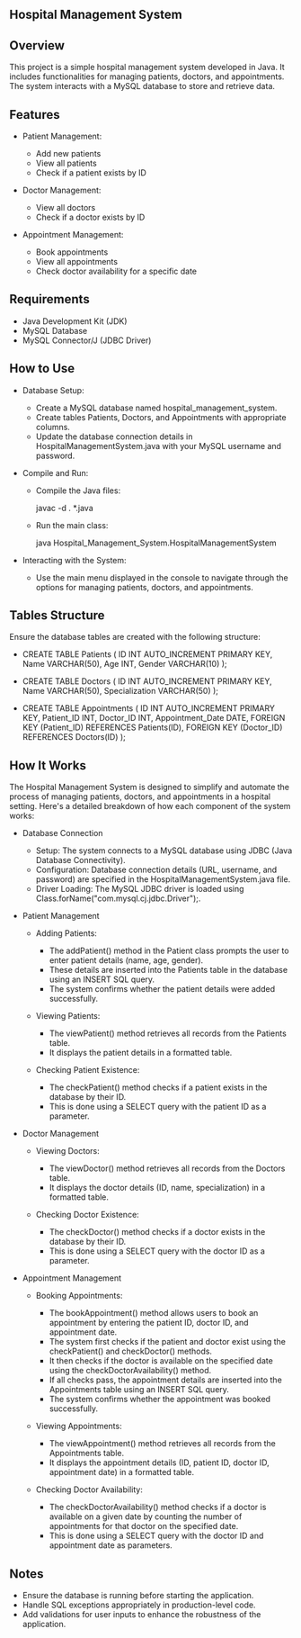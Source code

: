 Hospital Management System
--------------------------

Overview
--------
This project is a simple hospital management system developed in Java. It includes functionalities for managing patients, doctors, and appointments. The system interacts with a MySQL database to store and retrieve data.

Features
--------
- Patient Management:
  - Add new patients
  - View all patients
  - Check if a patient exists by ID

- Doctor Management:
  - View all doctors
  - Check if a doctor exists by ID

- Appointment Management:
  - Book appointments
  - View all appointments
  - Check doctor availability for a specific date

Requirements
------------
- Java Development Kit (JDK)
- MySQL Database
- MySQL Connector/J (JDBC Driver)

How to Use
----------
- Database Setup:
  - Create a MySQL database named hospital_management_system.
  - Create tables Patients, Doctors, and Appointments with appropriate columns.
  - Update the database connection details in HospitalManagementSystem.java with your MySQL username and password.

- Compile and Run:
  - Compile the Java files:

    javac -d . *.java
  - Run the main class:

    java Hospital_Management_System.HospitalManagementSystem

- Interacting with the System:
  - Use the main menu displayed in the console to navigate through the options for managing patients, doctors, and appointments.

Tables Structure
----------------
Ensure the database tables are created with the following structure:

- CREATE TABLE Patients (
    ID INT AUTO_INCREMENT PRIMARY KEY,
    Name VARCHAR(50),
    Age INT,
    Gender VARCHAR(10)
);

- CREATE TABLE Doctors (
    ID INT AUTO_INCREMENT PRIMARY KEY,
    Name VARCHAR(50),
    Specialization VARCHAR(50)
);

- CREATE TABLE Appointments (
    ID INT AUTO_INCREMENT PRIMARY KEY,
    Patient_ID INT,
    Doctor_ID INT,
    Appointment_Date DATE,
    FOREIGN KEY (Patient_ID) REFERENCES Patients(ID),
    FOREIGN KEY (Doctor_ID) REFERENCES Doctors(ID)
);

How It Works
------------
The Hospital Management System is designed to simplify and automate the process of managing patients, doctors, and appointments in a hospital setting. Here's a detailed breakdown of how each component of the system works:

- Database Connection
  - Setup: The system connects to a MySQL database using JDBC (Java Database Connectivity).
  - Configuration: Database connection details (URL, username, and password) are specified in the HospitalManagementSystem.java file.
  - Driver Loading: The MySQL JDBC driver is loaded using Class.forName("com.mysql.cj.jdbc.Driver");.

- Patient Management
  - Adding Patients:
    - The addPatient() method in the Patient class prompts the user to enter patient details (name, age, gender).
    - These details are inserted into the Patients table in the database using an INSERT SQL query.
    - The system confirms whether the patient details were added successfully.
  
  - Viewing Patients:
    - The viewPatient() method retrieves all records from the Patients table.
    - It displays the patient details in a formatted table.
  
  - Checking Patient Existence:
    - The checkPatient() method checks if a patient exists in the database by their ID.
    - This is done using a SELECT query with the patient ID as a parameter.

- Doctor Management
  - Viewing Doctors:
    - The viewDoctor() method retrieves all records from the Doctors table.
    - It displays the doctor details (ID, name, specialization) in a formatted table.
  
  - Checking Doctor Existence:
    - The checkDoctor() method checks if a doctor exists in the database by their ID.
    - This is done using a SELECT query with the doctor ID as a parameter.

- Appointment Management
  - Booking Appointments:
    - The bookAppointment() method allows users to book an appointment by entering the patient ID, doctor ID, and appointment date.
    - The system first checks if the patient and doctor exist using the checkPatient() and checkDoctor() methods.
    - It then checks if the doctor is available on the specified date using the checkDoctorAvailability() method.
    - If all checks pass, the appointment details are inserted into the Appointments table using an INSERT SQL query.
    - The system confirms whether the appointment was booked successfully.
  
  - Viewing Appointments:
    - The viewAppointment() method retrieves all records from the Appointments table.
    - It displays the appointment details (ID, patient ID, doctor ID, appointment date) in a formatted table.
  
  - Checking Doctor Availability:
    - The checkDoctorAvailability() method checks if a doctor is available on a given date by counting the number of appointments for that doctor on the specified date.
    - This is done using a SELECT query with the doctor ID and appointment date as parameters.

Notes
-----
- Ensure the database is running before starting the application.
- Handle SQL exceptions appropriately in production-level code.
- Add validations for user inputs to enhance the robustness of the application.
